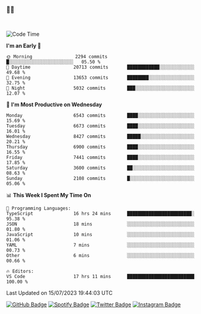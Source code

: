 ### 🤙🍺

<!-- <a href="https://github-readme-stats.vercel.app/api?username=hzak2xx&count_private=true&show_icons=true&theme=dracula">
  <img align="center" src="https://github-readme-stats.vercel.app/api?username=hzak2xx&count_private=true&show_icons=true&theme=dracula" />
</a>
</br> -->
</br>

<!--START_SECTION:waka-->
![Code Time](http://img.shields.io/badge/Code%20Time-2%2C654%20hrs%2052%20mins-blue)

**I'm an Early 🐤** 

```text
🌞 Morning                2294 commits        █░░░░░░░░░░░░░░░░░░░░░░░░   05.50 % 
🌆 Daytime                20713 commits       ████████████░░░░░░░░░░░░░   49.68 % 
🌃 Evening                13653 commits       ████████░░░░░░░░░░░░░░░░░   32.75 % 
🌙 Night                  5032 commits        ███░░░░░░░░░░░░░░░░░░░░░░   12.07 % 
```
📅 **I'm Most Productive on Wednesday** 

```text
Monday                   6543 commits        ████░░░░░░░░░░░░░░░░░░░░░   15.69 % 
Tuesday                  6673 commits        ████░░░░░░░░░░░░░░░░░░░░░   16.01 % 
Wednesday                8427 commits        █████░░░░░░░░░░░░░░░░░░░░   20.21 % 
Thursday                 6900 commits        ████░░░░░░░░░░░░░░░░░░░░░   16.55 % 
Friday                   7441 commits        ████░░░░░░░░░░░░░░░░░░░░░   17.85 % 
Saturday                 3600 commits        ██░░░░░░░░░░░░░░░░░░░░░░░   08.63 % 
Sunday                   2108 commits        █░░░░░░░░░░░░░░░░░░░░░░░░   05.06 % 
```


📊 **This Week I Spent My Time On** 

```text
💬 Programming Languages: 
TypeScript               16 hrs 24 mins      ████████████████████████░   95.38 % 
JSON                     18 mins             ░░░░░░░░░░░░░░░░░░░░░░░░░   01.80 % 
JavaScript               10 mins             ░░░░░░░░░░░░░░░░░░░░░░░░░   01.06 % 
YAML                     7 mins              ░░░░░░░░░░░░░░░░░░░░░░░░░   00.73 % 
Other                    6 mins              ░░░░░░░░░░░░░░░░░░░░░░░░░   00.66 % 

🔥 Editors: 
VS Code                  17 hrs 11 mins      █████████████████████████   100.00 % 
```


 Last Updated on 15/07/2023 19:44:03 UTC
<!--END_SECTION:waka-->

[![GitHub Badge](https://img.shields.io/badge/GitHub-100000?style=for-the-badge&logo=github&logoColor=white)](https://github.com/hzak2xx)
[![Spotify Badge](https://img.shields.io/badge/Spotify-1ED760?&style=for-the-badge&logo=spotify&logoColor=white)](https://open.spotify.com/user/uf90s6sbbh75a1mt44clkhkvf)
[![Twitter Badge](https://img.shields.io/badge/Twitter-1DA1F2?style=for-the-badge&logo=twitter&logoColor=white)](https://twitter.com/hzak2xx)
[![Instagram Badge](https://img.shields.io/badge/Instagram-E4405F?style=for-the-badge&logo=instagram&logoColor=white)](https://www.instagram.com/hzak2xx/)
